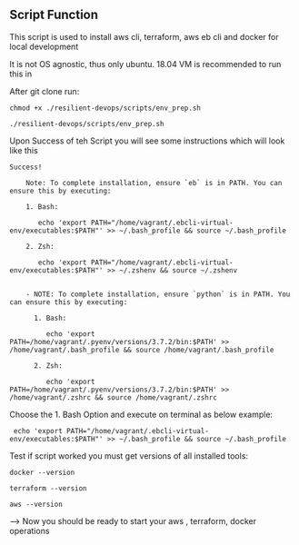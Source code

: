 ## Script Function
This script is used to install aws cli, terraform, aws eb cli and docker for local development

It is not OS agnostic, thus only ubuntu. 18.04 VM is recommended to run this in

After git clone run:
```
chmod +x ./resilient-devops/scripts/env_prep.sh

./resilient-devops/scripts/env_prep.sh

```
Upon Success of teh Script you will see some instructions which will look like this
```
Success!

    Note: To complete installation, ensure `eb` is in PATH. You can ensure this by executing:

    1. Bash:

       echo 'export PATH="/home/vagrant/.ebcli-virtual-env/executables:$PATH"' >> ~/.bash_profile && source ~/.bash_profile

    2. Zsh:

       echo 'export PATH="/home/vagrant/.ebcli-virtual-env/executables:$PATH"' >> ~/.zshenv && source ~/.zshenv

   
    - NOTE: To complete installation, ensure `python` is in PATH. You can ensure this by executing:
   
      1. Bash:
   
         echo 'export PATH=/home/vagrant/.pyenv/versions/3.7.2/bin:$PATH' >> /home/vagrant/.bash_profile && source /home/vagrant/.bash_profile
   
      2. Zsh:
   
         echo 'export PATH=/home/vagrant/.pyenv/versions/3.7.2/bin:$PATH' >> /home/vagrant/.zshrc && source /home/vagrant/.zshrc

```

Choose the 1. Bash Option and execute on terminal as below example:
```
 echo 'export PATH="/home/vagrant/.ebcli-virtual-env/executables:$PATH"' >> ~/.bash_profile && source ~/.bash_profile
```

Test if script worked you must get versions of all installed tools:
```
docker --version

terraform --version

aws --version

```

--> Now you should be ready to start your aws , terraform, docker operations
